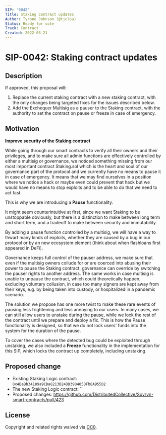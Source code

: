 ```yaml
---
SIP: '0042'
Title: Staking contract updates
Author: Tyrone Johnson (@tjcloa)
Status: Ready for vote
Track: Contract
Created: 2022-03-21
---
```


# SIP-0042: Staking contract updates

## Description  

If approved, this proposal will:

1. Replace the current staking contract with a new staking contract, with the only changes being targeted fixes for the issues described below.
2. Add the Exchequer Multisig as a pauser to the Staking contract, with the authority to set the contract on pause or freeze in case of emergency.

## Motivation  

**Improve security of the Staking contract**  

While going through our smart contracts to verify all their owners and their privileges, and to make sure all admin functions are effectively controlled by either a multisig or governance, we noticed something missing from our most important contract Staking.sol which is the heart and soul of our governance part of the protocol and we currently have no means to pause it in case of emergency. It means that we may find ourselves in a position where we notice a hack or maybe even could prevent that hack but we would have no means to stop exploits and to be able to do that we need to act fast.

This is why we are introducing a **Pause** functionality.

It might seem counterintuitive at first, since we want Staking to be unstoppable obviously, but there is a distinction to make between long term and short term, and a tradeoff to make between security and immutability.

By adding a pause function controlled by a multisig, we will have a way to thwart many kinds of exploits, whether they are caused by a bug in our protocol or by an new ecosystem element (think about when flashloans first appeared in DeFi).

Governance keeps full control of the pauser address, we make sure that even if the multisig owners collude for or are coerced into abusing their power to pause the Staking contract, governance can override by switching the pauser rights to another address. The same works in case multisig is unable to unpause the contract, which could theoretically happen, excluding voluntary collusion, in case too many signers are kept away from their keys, e.g. by being taken into custody, or hospitalized in a pandemic scenario.

The solution we propose has one more twist to make these rare events of pausing less frightening and less annoying to our users. In many cases, we can still allow users to unstake during the pause, while we lock the rest of the contract until we prepare and deploy a fix. This is how the Pause functionality is designed, so that we do not lock users' funds into the system for the duration of the pause.

To cover the cases where the detected bug could be exploited through unstaking, we also included a **Freeze** functionality in the implementation for this SIP, which locks the contract up completely, including unstaking.

## Proposed change  

- Existing Staking Logic contract: `0x4BaBb34189a9CDa8213D24DD3984058Fb8A955D2`
- The new Staking Logic contract: ``
- Proposed changes: https://github.com/DistributedCollective/Sovryn-smart-contracts/pull/423

## License
Copyright and related rights waived via [CC0](https://creativecommons.org/publicdomain/zero/1.0/).

